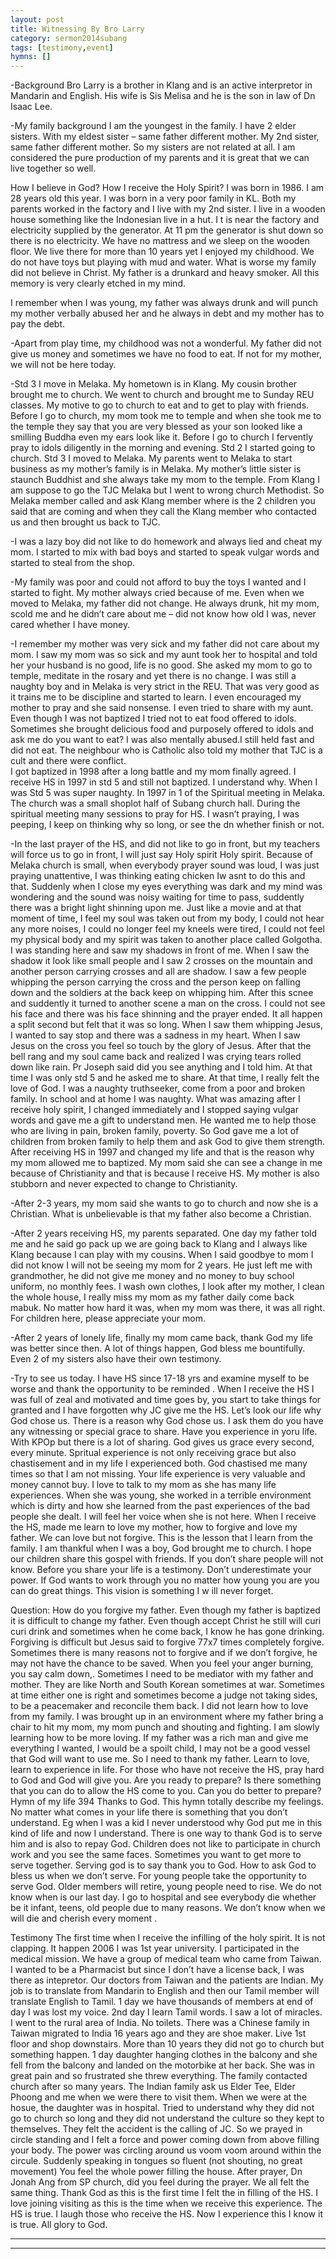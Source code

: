 ```yaml
---
layout: post
title: Witnessing By Bro Larry
category: sermon2014subang
tags: [testimony,event]
hymns: []
---
```


-Background
Bro Larry is a brother in Klang and is an active interpretor in Mandarin and English. His wife is Sis Melisa and he is the son in law of Dn Isaac Lee. 

-My family background
I am the youngest in the family. I have 2 elder sisters. With my eldest sister – same father different mother. My 2nd sister, same father different mother. So my sisters are not related at all. 
I am considered the pure production of my parents and it is great that we can live together so well.

How I believe in God? How I receive the Holy Spirit?
I was born in 1986. I am 28 years old this year. I was born in a very poor family in KL. Both my parents worked in the factory and I live with my 2nd sister. I live in a wooden house something like the Indonesian live in a hut. I t  is near the factory and electricity supplied by the generator. At 11 pm the generator is shut down so there is no electricity. We have no mattress and we sleep on the wooden floor. We live there for more than 10 years yet I enjoyed my childhood. We do not have toys but playing with mud and water. 
What is worse my family did not believe in Christ.
My father is a drunkard and heavy smoker. 
All this memory is very clearly etched in my mind. 

I remember when I was young, my father was always drunk and will punch my mother verbally abused her and he always in debt and my mother has to pay the debt. 

-Apart from play time, my childhood was not a wonderful. My father did not give us money and sometimes we have no food to eat. If not for my mother, we will not be here today.

-Std 3 I move in Melaka. My hometown is in Klang. My cousin brother brought me to church. We went to church and brought me to Sunday REU classes. My motive to go to church to eat and to get to play with friends. Before I go to church, my mom took me to temple and when she took me to the temple they say that you are very blessed as your son looked like a smilling Buddha even my ears look like it. 
Before I go to church I fervently pray to idols diligently in the morning and evening. 
Std 2 I started going to church. Std 3 I moved to Melaka. My parents went to Melaka to start business as my mother’s family is in Melaka. My mother’s little sister is staunch Buddhist and she always take my mom to the temple.
From Klang I am suppose to go the TJC Melaka but I went to wrong church Methodist. So Melaka member called and ask Klang member where is the 2 children you said that are coming and when they call the Klang member who contacted us and then brought us back to TJC.

-I was a lazy boy did not like to do homework and always lied and cheat my mom. I started to mix with bad boys and started to speak vulgar words and started to steal from the shop. 

-My family was poor and could not afford to buy the toys I wanted and I started to fight. My mother always cried because of me. Even when we moved to Melaka, my father did not change. He always drunk, hit my mom, scold me and he didn’t care about me – did not know how old I was, never cared whether I have money. 

-I remember my mother was very sick and my father did not care about my mom. I saw my mom was so sick and my aunt took her to hospital and told her your husband is no good, life is no good. She asked my mom to go to temple, meditate in the rosary and yet there is no change.
I was still a naughty boy and in Melaka is very strict in the REU. That was very good as it trains me to be discipline and started to learn. I even encouraged my mother to pray and she said nonsense. I even tried to share with my aunt. Even though I was not baptized I tried not to eat food offered to idols. 
Sometimes she brought delicious food and purposely offered to idols and ask me do you want to eat? I was also mentally abused.I still held fast and did not eat. The neighbour who is Catholic also told my mother that TJC is a cult and there were conflict.  
I got baptized in 1998 after a long battle and my mom finally agreed. I receive HS in 1997 in std 5 and still not baptized. I understand why. 
When I was Std 5 was super naughty. In 1997 in 1 of the Spiritual meeting in Melaka. The church was a small shoplot half of Subang church hall. During the spiritual meeting many sessions to pray for HS. I wasn’t praying, I was peeping, I keep on thinking why so long, or see the dn whether finish or not. 

-In the last prayer of the HS, and did not like to go in front, but my teachers will force us to go in front, I will just say Holy spirit Holy spirit. Because of Melaka church is small, when everybody prayer sound was loud, I was just praying unattentive, I was thinking eating chicken Iw asnt to do this and that. Suddenly when I close my eyes everything was dark and my mind was wondering and the sound was noisy waiting for time to pass, suddently there was a bright light shinning upon me. Just like a movie and at that moment of time, I feel my soul was taken out from my body, I could not hear any more noises, I could no longer feel my kneels were tired, I could not feel my physical body and my spirit was taken to another place called Golgotha. 
I was standing here and saw my shadows in front of me. 
When I saw the shadow it look like small people and I saw 2 crosses on the mountain and another person carrying crosses and all are shadow. I saw a few people whipping the person carrying the cross and the person keep on falling down and the soldiers at the back keep on whipping him. After this scnee and suddently it turned to another scene a man on the cross. I could not see his face and there was his face shinning and the prayer ended. It all happen a split second but felt that it was so long. When I saw them whipping Jesus, I wanted to say stop and there was a sadness in my heart. When I saw Jesus on the cross you feel so touch by the glory of Jesus. After that the bell rang and my soul came back and realized I was crying tears rolled down like rain. Pr Joseph said did you see anything and I told him. At that time I was only std 5 and he asked me to share. At that time, I really felt the love of God. I was a naughty truthseeker, come from a poor and broken family. In school and at home I was naughty. What was amazing after I receive holy spirit, I changed immediately and I stopped saying vulgar words and gave me a gift to understand men. He wanted me to help those who are living in pain, broken family, poverty. So God gave me a lot of children from broken family to help them and ask God to give them strength. 
After receiving HS in 1997 and changed my life and that is the reason why my mom allowed me to baptized. My mom said she can see a change in me because of Christianity and that is because I receive HS. My mother is also stubborn and never expected to change to Christianity.

-After 2-3 years, my mom said she wants to go to church and now she is a Christian. What is unbelievable is that my father also become a Christian.

-After 2 years receiving HS, my parents separated. One day my father told me and he said go pack up we are going back to Klang and I always like Klang because I can play with my cousins. When I said goodbye to mom I did not know I will not be seeing my mom for 2 years. He just left me with grandmother, he did not give me money and no money to buy school uniform, no monthly fees.  I wash own clothes, I look after my mother, I clean the whole house, I really miss my mom as my father daily come back mabuk. No matter how hard it was, when my mom was there, it was all right. For children here, please appreciate your mom. 

-After 2 years of lonely life, finally my mom came back, thank God my life was better since then. A lot of things happen, God bless me bountifully. Even 2 of my sisters also have their own testimony. 

-Try to see us today. I have HS since 17-18 yrs and examine myself to be worse and thank the opportunity to be reminded . When I receive the HS I was full of zeal and motivated and time goes by, you start to take things for granted and I have forgotten why JC give me the HS. 
Let’s look our life why God chose us. There is a reason why God chose us. I ask them do you have any witnessing or special grace to share. Have you experience in yoru life. With KPOp but there is a lot of sharing. God gives us grace every second, every minute. Spritual experience is not only receiving grace but also chastisement and in my life I experienced both. God chastised me many times so that I am not missing. 
Your life experience is very valuable and money cannot buy. I love to talk to my mom as she has many life experiences. When she was young, she worked in a terrible environment which is dirty and how she learned from the past experiences of the bad people she dealt. I will feel her voice when she is not here. When I receive the HS, made me learn to love my mother, how to forgive and love my father. We can love but not forgive. This is the lesson that I learn from the family. I am thankful when I was a boy, God brought me to church. I hope our children share this gospel with friends. If you don’t share people will not know. Before you share your life is a testimony. Don’t underestimate your power. If God wants to work through you no matter how young you are you can do great things. This vision is something I w ill never forget. 

Question: How do you forgive my father.
Even though my father is baptized it is difficult to change my father. Even though accept Christ he still will curi curi drink and sometimes when he come back, I know he has gone drinking. Forgiving is difficult but Jesus said to forgive 77x7 times completely forgive. Sometimes there is many reasons not to forgive and if we don’t forgive, he may not have the chance to be saved. When you feel your anger burning, you say calm down,. Sometimes I need to be mediator with my father and mother. They are like North and South Korean sometimes at war. Sometimes at time either one is right and sometimes  become a judge not taking sides, to be a peacemaker and reconcile them back. I did not learn how to love from my family. I was brought up in an environment where my father bring a chair to hit my mom, my mom punch and shouting and fighting. I am slowly learning how to be more loving. If my father was a rich man and give me everything I wanted, I would be a spoilt child, I may not be a good vessel that God will want to use me. So I need to thank my father. Learn to love, learn to experience in life. For those who have not receive the HS, pray hard to God and God will give you. Are you ready to prepare? Is there something that you can do to allow the HS come to you. Can you do better to prepare? 
Hymn of my life 394 Thanks to God. 
This hymn totally describe my feelings. No matter what comes in your life there is something that you don’t understand. Eg when I was a kid I never understood why God put me in this kind of life and now I understand. 
There is one way to thank God is to serve him and is also to repay God. Children does not like to participate in church work and you see the same faces. Sometimes you want to get more to serve together. Serving god is to say thank you to God. How to ask God to bless us when we don’t serve. For young people take the opportunity to serve God. Older members will retire, young people need to rise. We do not know when is our last day. I go to hospital and see everybody die whether be it infant, teens, old people due to many reasons. We don’t know when we will die and cherish every moment . 

Testimony
The first time when I receive the infilling of the holy spirit. It is not clapping. It happen 2006 I was 1st year university. I participated in the medical mission. We have a group of medical team who came from Taiwan. I wanted to be a Pharmacist but since I don’t have a license back, I was there as intepretor. Our doctors from Taiwan and the patients are Indian. My job is to translate from Mandarin to English and then our Tamil member will translate English to Tamil. 1 day we have thousands of members at end of day I was lost my voice. 2nd day I learn Tamil words. I saw a lot of miracles. I went to the rural area of India. No toilets. There was a Chinese family in Taiwan migrated to India 16 years ago and they are shoe maker. Live 1st floor and shop downstairs. More than 10 years they did not go to church but something happen. 1 day daughter hanging clothes in the balcony and she fell from the balcony and landed on the motorbike at her back. She was in great pain and so frustrated she threw everything. The family contacted church after so many years. The Indian family ask us Elder Tee, Elder Phoong and me when we were there to visit them. When we were at the hosue, the daughter was in hospital. Tried to understand why they did not go to church so long and they did not understand the culture so they kept to themselves. They felt the accident is the calling of JC. So we prayed in circle standing and I felt a force and power coming down from above filling your body. The power was circling around us voom voom around within the circule. Suddenly speaking in tongues so fluent (not shouting, no great movement) You feel the whole power filling the house. After prayer, Dn Jonah Ang from SP church, did you feel during the prayer. We all felt the same thing. Thank God as this is the first time I felt the in filling of the HS. I love joining visiting as this is the time when we receive this experience. The HS is true. I laugh those who receive the HS. Now I experience this I know it is true. 
All glory to God. 
  


----
****
